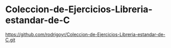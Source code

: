 # Coleccion-de-Ejercicios-Libreria-estandar-de-C
https://github.com/rodrigoyr/Coleccion-de-Ejercicios-Libreria-estandar-de-C.git
